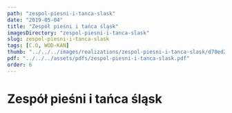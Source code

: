 ```yaml
---
path: "zespol-piesni-i-tanca-slask"
date: "2019-05-04"
title: "Zespół pieśni i tańca śląsk"
imagesDirectory: "zespol-piesni-i-tanca-slask"
slug: zespol-piesni-i-tanca-slask
tags: [C.O, WOD-KAN]
thumb: "../../../images/realizations/zespol-piesni-i-tanca-slask/d70ed27f2032c302d764a57090bd5865.jpg"
pdf: "../../../assets/pdfs/zespol-piesni-i-tanca-slask.pdf"
order: 6
---
```


# Zespół pieśni i tańca śląsk
